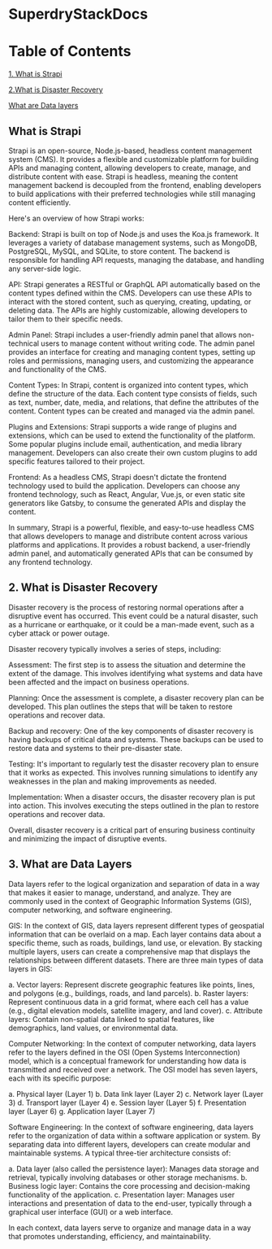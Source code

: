 # SuperdryStackDocs

# Table of Contents

[1. What is Strapi](#What-is-Strapi)

[2.What is Disaster Recovery](#What-is-Disaster-Recovery) 

[What are Data layers](#What-are-Data-Layers)  

## What is Strapi
Strapi is an open-source, Node.js-based, headless content management system (CMS). It provides a flexible and customizable platform for building APIs and managing content, allowing developers to create, manage, and distribute content with ease. Strapi is headless, meaning the content management backend is decoupled from the frontend, enabling developers to build applications with their preferred technologies while still managing content efficiently.

Here's an overview of how Strapi works:

Backend:
Strapi is built on top of Node.js and uses the Koa.js framework. It leverages a variety of database management systems, such as MongoDB, PostgreSQL, MySQL, and SQLite, to store content. The backend is responsible for handling API requests, managing the database, and handling any server-side logic.

API:
Strapi generates a RESTful or GraphQL API automatically based on the content types defined within the CMS. Developers can use these APIs to interact with the stored content, such as querying, creating, updating, or deleting data. The APIs are highly customizable, allowing developers to tailor them to their specific needs.

Admin Panel:
Strapi includes a user-friendly admin panel that allows non-technical users to manage content without writing code. The admin panel provides an interface for creating and managing content types, setting up roles and permissions, managing users, and customizing the appearance and functionality of the CMS.

Content Types:
In Strapi, content is organized into content types, which define the structure of the data. Each content type consists of fields, such as text, number, date, media, and relations, that define the attributes of the content. Content types can be created and managed via the admin panel.

Plugins and Extensions:
Strapi supports a wide range of plugins and extensions, which can be used to extend the functionality of the platform. Some popular plugins include email, authentication, and media library management. Developers can also create their own custom plugins to add specific features tailored to their project.

Frontend:
As a headless CMS, Strapi doesn't dictate the frontend technology used to build the application. Developers can choose any frontend technology, such as React, Angular, Vue.js, or even static site generators like Gatsby, to consume the generated APIs and display the content.

In summary, Strapi is a powerful, flexible, and easy-to-use headless CMS that allows developers to manage and distribute content across various platforms and applications. It provides a robust backend, a user-friendly admin panel, and automatically generated APIs that can be consumed by any frontend technology.

## 2. What is Disaster Recovery

Disaster recovery is the process of restoring normal operations after a disruptive event has occurred. This event could be a natural disaster, such as a hurricane or earthquake, or it could be a man-made event, such as a cyber attack or power outage.

Disaster recovery typically involves a series of steps, including:

Assessment: The first step is to assess the situation and determine the extent of the damage. This involves identifying what systems and data have been affected and the impact on business operations.

Planning: Once the assessment is complete, a disaster recovery plan can be developed. This plan outlines the steps that will be taken to restore operations and recover data.

Backup and recovery: One of the key components of disaster recovery is having backups of critical data and systems. These backups can be used to restore data and systems to their pre-disaster state.

Testing: It's important to regularly test the disaster recovery plan to ensure that it works as expected. This involves running simulations to identify any weaknesses in the plan and making improvements as needed.

Implementation: When a disaster occurs, the disaster recovery plan is put into action. This involves executing the steps outlined in the plan to restore operations and recover data.

Overall, disaster recovery is a critical part of ensuring business continuity and minimizing the impact of disruptive events.

## 3. What are Data Layers

Data layers refer to the logical organization and separation of data in a way that makes it easier to manage, understand, and analyze. They are commonly used in the context of Geographic Information Systems (GIS), computer networking, and software engineering.

GIS: In the context of GIS, data layers represent different types of geospatial information that can be overlaid on a map. Each layer contains data about a specific theme, such as roads, buildings, land use, or elevation. By stacking multiple layers, users can create a comprehensive map that displays the relationships between different datasets. There are three main types of data layers in GIS:

a. Vector layers: Represent discrete geographic features like points, lines, and polygons (e.g., buildings, roads, and land parcels).
b. Raster layers: Represent continuous data in a grid format, where each cell has a value (e.g., digital elevation models, satellite imagery, and land cover).
c. Attribute layers: Contain non-spatial data linked to spatial features, like demographics, land values, or environmental data.

Computer Networking: In the context of computer networking, data layers refer to the layers defined in the OSI (Open Systems Interconnection) model, which is a conceptual framework for understanding how data is transmitted and received over a network. The OSI model has seven layers, each with its specific purpose:

a. Physical layer (Layer 1)
b. Data link layer (Layer 2)
c. Network layer (Layer 3)
d. Transport layer (Layer 4)
e. Session layer (Layer 5)
f. Presentation layer (Layer 6)
g. Application layer (Layer 7)

Software Engineering: In the context of software engineering, data layers refer to the organization of data within a software application or system. By separating data into different layers, developers can create modular and maintainable systems. A typical three-tier architecture consists of:

a. Data layer (also called the persistence layer): Manages data storage and retrieval, typically involving databases or other storage mechanisms.
b. Business logic layer: Contains the core processing and decision-making functionality of the application.
c. Presentation layer: Manages user interactions and presentation of data to the end-user, typically through a graphical user interface (GUI) or a web interface.

In each context, data layers serve to organize and manage data in a way that promotes understanding, efficiency, and maintainability.

